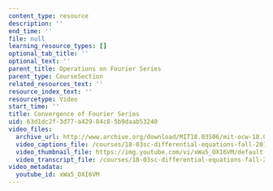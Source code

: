 ```yaml
---
content_type: resource
description: ''
end_time: ''
file: null
learning_resource_types: []
optional_tab_title: ''
optional_text: ''
parent_title: Operations on Fourier Series
parent_type: CourseSection
related_resources_text: ''
resource_index_text: ''
resourcetype: Video
start_time: ''
title: Convergence of Fourier Series
uid: 63d1dc2f-3d77-a429-84c8-5b9daab53240
video_files:
  archive_url: http://www.archive.org/download/MIT18.03S06/mit-ocw-18.03-lec16-17mar2003-220k_512kb.mp4
  video_captions_file: /courses/18-03sc-differential-equations-fall-2011/c8074aae107a553fb12f9a5336af9015_xWa5_OXI6VM.vtt
  video_thumbnail_file: https://img.youtube.com/vi/xWa5_OXI6VM/default.jpg
  video_transcript_file: /courses/18-03sc-differential-equations-fall-2011/c6384922d01c1b8d410661678451fdff_xWa5_OXI6VM.pdf
video_metadata:
  youtube_id: xWa5_OXI6VM
---
```

